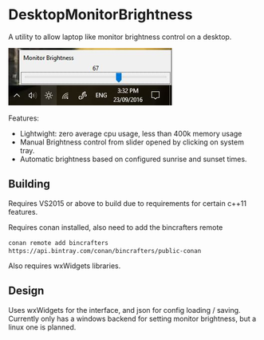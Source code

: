 # DesktopMonitorBrightness
A utility to allow laptop like monitor brightness control on a desktop.

![Alt text](dmb_screen.JPG)

Features:
  - Lightwight: zero average cpu usage, less than 400k memory usage
  - Manual Brightness control from slider opened by clicking on system tray.
  - Automatic brightness based on configured sunrise and sunset times.


## Building
Requires VS2015 or above to build due to requirements for certain c++11 features.

Requires conan installed, also need to add the bincrafters remote
```
conan remote add bincrafters https://api.bintray.com/conan/bincrafters/public-conan
```

Also requires wxWidgets libraries.

## Design
Uses wxWidgets for the interface, and json for config loading / saving.
Currently only has a windows backend for setting monitor brightness, but a linux one is planned.
